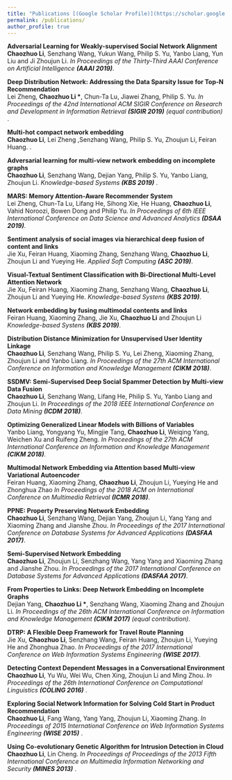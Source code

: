 ```yaml
---
title: "Publications [(Google Scholar Profile)](https://scholar.google.com/citations?user=4FeNNKAAAAAJ&hl=en)"
permalink: /publications/
author_profile: true
---
```


<b>Adversarial Learning for Weakly-supervised Social Network Alignment</b> <br> <b>Chaozhuo Li</b>, Senzhang Wang, Yukun Wang, Philip S. Yu, Yanbo Liang, Yun Liu and Ji Zhoujun Li. <i>In Proceedings of the Thirty-Third AAAI Conference on Artificial Intelligence <b>(AAAI 2019)</b></i>.


<b>Deep Distribution Network: Addressing the Data Sparsity Issue for Top-N Recommendation</b> <br> Lei Zheng, <b>Chaozhuo Li *</b>, Chun-Ta Lu, Jiawei Zhang, Philip S. Yu. <i>In Proceedings of the 42nd International ACM SIGIR Conference on Research and Development in Information Retrieval <b>(SIGIR 2019)</b> (equal contribution)</i> .


<b>Multi-hot compact network embedding</b> <br> <b>Chaozhuo Li</b>, Lei Zheng ,Senzhang	Wang, Philip S. Yu, Zhoujun Li, Feiran Huang. <i></i>.


<b>Adversarial learning for multi-view network embedding on incomplete graphs</b> <br> <b>Chaozhuo Li</b>, Senzhang Wang, Dejian Yang, Philip S. Yu, Yanbo Liang, Zhoujun Li. <i> Knowledge-based Systems <b>(KBS 2019)</b></i> .

<b>MARS: Memory Attention-Aware Recommender System</b> <br> Lei Zheng, Chun-Ta Lu, Lifang He, Sihong Xie, He Huang, <b>Chaozhuo Li</b>, Vahid Noroozi, Bowen Dong and Philip Yu. <i>In Proceedings of 6th IEEE International Conference on 
Data Science and Advanced Analytics <b>(DSAA 2019)</b></i>.

<b>Sentiment analysis of social images via hierarchical deep fusion of content and links</b> <br> Jie Xu, Feiran Huang, Xiaoming Zhang, Senzhang Wang, <b>Chaozhuo Li</b>, Zhoujun Li and Yueying He. <i> Applied Soft Computing <b>(ASC 2019)</b></i>.

<b>Visual-Textual Sentiment Classification with Bi-Directional Multi-Level Attention Network</b> <br> Jie Xu, Feiran Huang, Xiaoming Zhang, Senzhang Wang, <b>Chaozhuo Li</b>, Zhoujun Li and Yueying He. <i>Knowledge-based Systens <b>(KBS 2019)</b></i>.

<b>Network embedding by fusing multimodal contents and links</b> <br> Feiran Huang, Xiaoming Zhang, Jie Xu, <b>Chaozhuo Li</b> and Zhoujun Li <i>Knowledge-based Systens <b>(KBS 2019)</b></i>.

<b>Distribution Distance Minimization for Unsupervised User Identity Linkage</b> <br> <b>Chaozhuo Li</b>, Senzhang Wang, Philip S. Yu, Lei Zheng, Xiaoming Zhang, Zhoujun Li and Yanbo Liang. <i>In Proceedings of the 27th ACM International Conference on Information and Knowledge Management <b>(CIKM 2018)</b></i>.

<b>SSDMV: Semi-Supervised Deep Social Spammer Detection by Multi-view Data Fusion </b> <br> <b>Chaozhuo Li</b>, Senzhang Wang, Lifang He, Philip S. Yu, Yanbo Liang and Zhoujun Li. <i>In Proceedings of the 2018 IEEE International
Conference on Data Mining <b>(ICDM 2018)</b></i>.

<b>Optimizing Generalized Linear Models with Billions of Variables</b> <br> Yanbo Liang, Yongyang Yu, Mingjie Tang, <b>Chaozhuo Li</b>, Weiqing Yang, Weichen Xu and Ruifeng Zheng. <i>In Proceedings of the 27th ACM International Conference on Information and Knowledge Management <b>(CIKM 2018)</b></i>.

<b>Multimodal Network Embedding via Attention based Multi-view Variational Autoencoder</b> <br> Feiran Huang, Xiaoming Zhang, <b>Chaozhuo Li</b>, Zhoujun Li, Yueying He and Zhonghua Zhao <i>In Proceedings of the 2018 ACM on International Conference on Multimedia Retrieval <b>(ICMR 2018)</b></i>.


<b>PPNE: Property Preserving Network Embedding</b> <br> <b>Chaozhuo Li</b>, Senzhang Wang, Dejian Yang, Zhoujun Li, Yang Yang and Xiaoming Zhang and Jianshe Zhou. <i>In Proceedings of the 2017 International Conference on Database Systems for Advanced Applications <b>(DASFAA 2017)</b></i>.

<b>Semi-Supervised Network Embedding</b> <br> <b>Chaozhuo Li</b>, Zhoujun Li, Senzhang Wang,  Yang Yang and Xiaoming Zhang and Jianshe Zhou. <i>In Proceedings of the 2017 International Conference on Database Systems for Advanced Applications <b>(DASFAA 2017)</b></i>.

<b>From Properties to Links: Deep Network Embedding on Incomplete Graphs</b> <br> Dejian Yang, <b>Chaozhuo Li *</b>, Senzhang Wang, Xiaoming Zhang and Zhoujun Li. <i>In Proceedings of the 26th ACM International Conference on Information and Knowledge Management <b>(CIKM 2017)</b> (equal contribution)</i>.

<b>DTRP: A Flexible Deep Framework for Travel Route Planning</b> <br> Jie Xu, <b>Chaozhuo Li</b>, Senzhang Wang, Feiran Huang, Zhoujun Li, Yueying He and Zhonghua Zhao. <i>In Proceedings of the 2017 International Conference on Web Information Systems Engineering <b>(WISE 2017)</b></i>.

<b>Detecting Context Dependent Messages in a Conversational Environment</b> <br> <b>Chaozhuo Li</b>, Yu Wu, Wei Wu, Chen Xing, Zhoujun Li and Ming Zhou. <i>In Proceedings of the 26th International Conference on Computational Linguistics <b>(COLING 2016)</b> </i>.

<b>Exploring Social Network Information for Solving Cold Start in Product Recommendation</b> <br> <b>Chaozhuo Li</b>, Fang Wang, Yang Yang, Zhoujun Li, Xiaoming Zhang. <i>In Proceedings of 2015 International Conference on Web Information Systems Engineering <b>(WISE 2015)</b> </i>.

<b>Using Co-evolutionary Genetic Algorithm for Intrusion Detection in Cloud</b> <br> <b>Chaozhuo Li</b>, Lin Cheng. <i>In Proceedings of Proceedings of the 2013 Fifth International Conference on Multimedia Information Networking and Security <b>(MINES 2013)</b> </i>.


